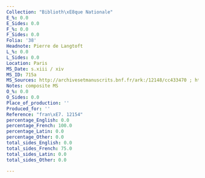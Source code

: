 ```yaml
---
Collection: "Biblioth\xE8que Nationale"
E_%: 0.0
E_Sides: 0.0
F_%: 0.0
F_Sides: 0.0
Folia: '38'
Headnote: Pierre de Langtoft
L_%: 0.0
L_Sides: 0.0
Location: Paris
MS_Date: s.xiii / xiv
MS_ID: 715a
MS_Sources: http://archivesetmanuscrits.bnf.fr/ark:/12148/cc433470 ; http://www.europeana.eu/portal/en/record/9200365/BibliographicResource_2000081551703.html
Notes: composite MS
O_%: 0.0
O_Sides: 0.0
Place_of_production: ''
Produced_for: ''
Reference: "fran\xE7. 12154"
percentage_English: 0.0
percentage_French: 100.0
percentage_Latin: 0.0
percentage_Other: 0.0
total_sides_English: 0.0
total_sides_French: 75.0
total_sides_Latin: 0.0
total_sides_Other: 0.0

---
```

